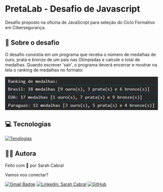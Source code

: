 # PretaLab - Desafio de Javascript
Desafio proposto na oficina de JavaScript para seleção do Ciclo Formativo em Cibersegurança.


## 🎯 Sobre o desafio

 O desafio consistia em um programa que receba o número de medalhas de ouro, prata e bronze de um país nas Olimpíadas e calcule o total de medalhas. Quando escrever 'sair', o programa deverá encerrar e mostrar na tela o ranking de medalhas no formato:

 <img src="./img/saida.png" alt="Representação da saída de valores de forma ranqueada e detalhada">

## 💻 Tecnologias

[![Tenologias](https://skillicons.dev/icons?i=html,js,github,git)](https://skillicons.dev)


## 🧙‍♂️ Autora
Feito com 💛 por Sarah Cabral

Vamos nos conectar?

[![Gmail Badge](https://img.shields.io/badge/-Sarah_Cabral-006bed?style=flat-square&logo=Gmail&logoColor=white&link=mailto:bysarahcabral@gmail.com)](mailto:bysarahcabral@gmail.com)
[![Linkedin: Sarah Cabral](https://img.shields.io/badge/-bysarahcabral-blue?style=flat-square&logo=Linkedin&logoColor=white&link=https://www.linkedin.com/in/bysarahcabral//)](https://www.linkedin.com/in/bysarahcabral/)
[![GitHub](https://img.shields.io/github/followers/bysarahcabral?label=follow&style=social)](https://github.com/bysarahcabral)
